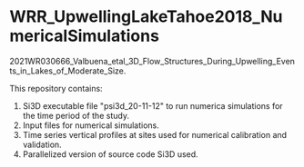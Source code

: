 # WRR_UpwellingLakeTahoe2018_NumericalSimulations
2021WR030666_Valbuena_etal_3D_Flow_Structures_During_Upwelling_Events_in_Lakes_of_Moderate_Size.

This repository contains: 
1. Si3D executable file "psi3d_20-11-12" to run numerica simulations for the time period of the study. 
2. Input files for numerical simulations. 
3. Time series vertical profiles at sites used for numerical calibration and validation. 
4. Parallelized version of source code Si3D used.  


